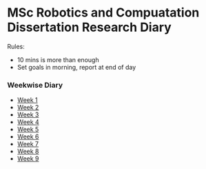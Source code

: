 # MSc Robotics and Compuatation Dissertation Research Diary

Rules: 
* 10 mins is more than enough 
* Set goals in morning, report at end of day

### Weekwise Diary
- [Week 1](Weekwise%20Diary/Week1.md)
- [Week 2](Weekwise%20Diary/Week2.md)
- [Week 3](Weekwise%20Diary/Week3.md)
- [Week 4](Weekwise%20Diary/Week4.md)
- [Week 5](Weekwise%20Diary/Week5.md)
- [Week 6](Weekwise%20Diary/Week6.md)
- [Week 7](Weekwise%20Diary/Week7.md)
- [Week 8](Weekwise%20Diary/Week7.md)
- [Week 9](Weekwise%20Diary/Week7.md)
